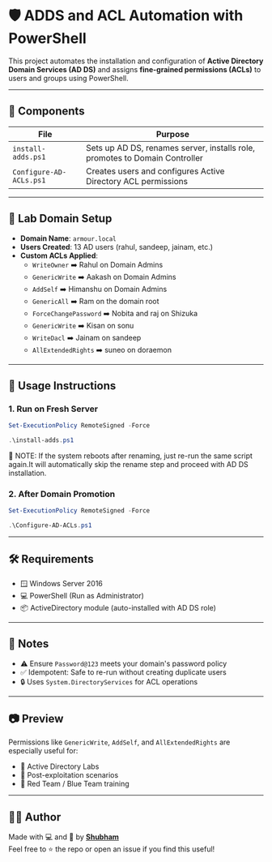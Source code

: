 # 🛡️ ADDS and ACL Automation with PowerShell

This project automates the installation and configuration of **Active Directory Domain Services (AD DS)** and assigns **fine-grained permissions (ACLs)** to users and groups using PowerShell.

---

## 📂 Components

| File | Purpose |
|------|---------|
| `install-adds.ps1` | Sets up AD DS, renames server, installs role, promotes to Domain Controller |
| `Configure-AD-ACLs.ps1` | Creates users and configures Active Directory ACL permissions |

---

## 🧪 Lab Domain Setup

- **Domain Name**: `armour.local`
- **Users Created**: 13 AD users (rahul, sandeep, jainam, etc.)
- **Custom ACLs Applied**:
  - `WriteOwner` ➡️ Rahul on Domain Admins
  - `GenericWrite` ➡️ Aakash on Domain Admins
  - `AddSelf` ➡️ Himanshu on Domain Admins
  - `GenericAll` ➡️ Ram on the domain root
  - `ForceChangePassword` ➡️ Nobita and raj on Shizuka
  - `GenericWrite` ➡️ Kisan on sonu
  - `WriteDacl` ➡️ Jainam on sandeep
  - `AllExtendedRights` ➡️ suneo on doraemon

---

## 🚀 Usage Instructions

### 1. Run on Fresh Server
```powershell
Set-ExecutionPolicy RemoteSigned -Force
```

```powershell
.\install-adds.ps1
```
  🔔 NOTE: If the system reboots after renaming, just re-run the same script again.It will automatically skip the rename step and proceed with AD DS installation.


### 2. After Domain Promotion
```powershell
Set-ExecutionPolicy RemoteSigned -Force
```

```powershell
.\Configure-AD-ACLs.ps1
```
---

## 🛠️ Requirements

- 🪟 Windows Server 2016  
- 💻 PowerShell (Run as Administrator)  
- 📦 ActiveDirectory module (auto-installed with AD DS role)  

---

## 📎 Notes

- ⚠️ Ensure `Password@123` meets your domain's password policy  
- ✅ Idempotent: Safe to re-run without creating duplicate users  
- 🔒 Uses `System.DirectoryServices` for ACL operations  

---

## 📷 Preview

Permissions like `GenericWrite`, `AddSelf`, and `AllExtendedRights` are especially useful for:

- 🔬 Active Directory Labs  
- 🧪 Post-exploitation scenarios  
- 🔐 Red Team / Blue Team training  

---

## 👨‍💻 Author

Made with 💻 and 🧠 by **[Shubham](https://github.com/Shubhamvarmaa)**  
Feel free to ⭐ the repo or open an issue if you find this useful!

